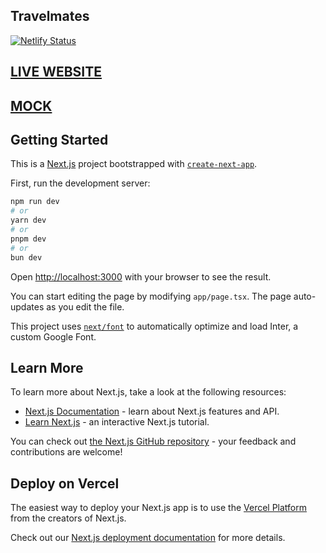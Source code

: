 ## Travelmates

[![Netlify Status](https://api.netlify.com/api/v1/badges/7e6bae88-4f8f-4d6c-bf83-f4eb9bd6efc3/deploy-status)](https://app.netlify.com/sites/travelmates/deploys)

## [LIVE WEBSITE](https://travelmates.netlify.app/)

## [MOCK](https://www.figma.com/file/Y5yC4bhX5HEw1VWEgNeM81/Untitled?type=design&node-id=0%3A1&mode=design&t=fDnfOAztVUpGNnAZ-1)

## Getting Started

This is a [Next.js](https://nextjs.org/) project bootstrapped with [`create-next-app`](https://github.com/vercel/next.js/tree/canary/packages/create-next-app).

First, run the development server:

```bash
npm run dev
# or
yarn dev
# or
pnpm dev
# or
bun dev
```

Open [http://localhost:3000](http://localhost:3000) with your browser to see the result.

You can start editing the page by modifying `app/page.tsx`. The page auto-updates as you edit the file.

This project uses [`next/font`](https://nextjs.org/docs/basic-features/font-optimization) to automatically optimize and load Inter, a custom Google Font.

## Learn More

To learn more about Next.js, take a look at the following resources:

- [Next.js Documentation](https://nextjs.org/docs) - learn about Next.js features and API.
- [Learn Next.js](https://nextjs.org/learn) - an interactive Next.js tutorial.

You can check out [the Next.js GitHub repository](https://github.com/vercel/next.js/) - your feedback and contributions are welcome!

## Deploy on Vercel

The easiest way to deploy your Next.js app is to use the [Vercel Platform](https://vercel.com/new?utm_medium=default-template&filter=next.js&utm_source=create-next-app&utm_campaign=create-next-app-readme) from the creators of Next.js.

Check out our [Next.js deployment documentation](https://nextjs.org/docs/deployment) for more details.
